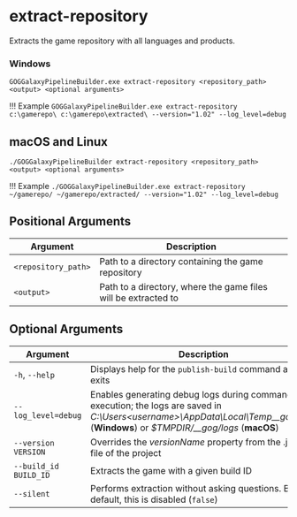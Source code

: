 # extract-repository

Extracts the game repository with all languages and products.

### Windows

```
GOGGalaxyPipelineBuilder.exe extract-repository <repository_path> <output> <optional arguments>
```

!!! Example
    ```
    GOGGalaxyPipelineBuilder.exe extract-repository c:\gamerepo\ c:\gamerepo\extracted\ --version="1.02" --log_level=debug
    ```

## macOS and Linux

```
./GOGGalaxyPipelineBuilder extract-repository <repository_path> <output> <optional arguments>
```

!!! Example
    ```
    ./GOGGalaxyPipelineBuilder.exe extract-repository ~/gamerepo/ ~/gamerepo/extracted/ --version="1.02" --log_level=debug
    ```

## Positional Arguments

| Argument            | Description                                                  |
| ------------------- | ------------------------------------------------------------ |
| `<repository_path>` | Path to a directory containing the game repository           |
| `<output>`          | Path to a directory, where the game files will be extracted to |

## Optional Arguments

| Argument              | Description                                                  |
| --------------------- | ------------------------------------------------------------ |
| `-h`, `--help`        | Displays help for the `publish-build` command and exits      |
| `--log_level=debug`   | Enables generating debug logs during command execution; the logs are saved in *C:\Users\<username>\AppData\Local\Temp\__gog\logs* (**Windows**) or *$TMPDIR/__gog/logs* (**macOS**) |
| `--version VERSION`   | Overrides the *versionName* property from the .json file of the project |
| `--build_id BUILD_ID` | Extracts the game with a given build ID                      |
| `--silent`            | Performs extraction without asking questions. By default, this is disabled (`false`) |